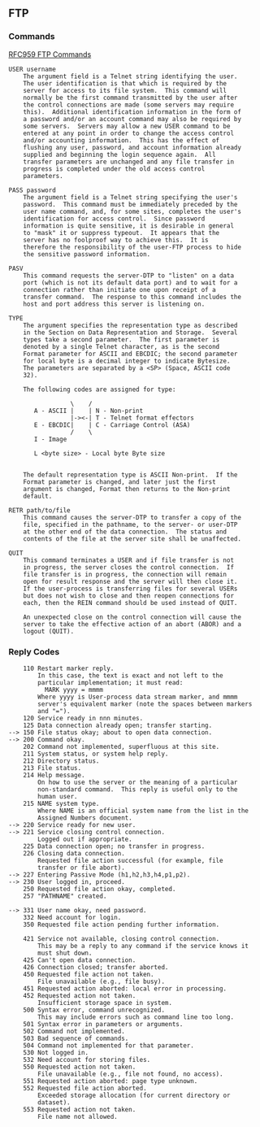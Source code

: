## FTP

### Commands

[RFC959 FTP Commands](https://www.w3.org/Protocols/rfc959/4_FileTransfer.html)

    USER username
        The argument field is a Telnet string identifying the user.
        The user identification is that which is required by the
        server for access to its file system.  This command will
        normally be the first command transmitted by the user after
        the control connections are made (some servers may require
        this).  Additional identification information in the form of
        a password and/or an account command may also be required by
        some servers.  Servers may allow a new USER command to be
        entered at any point in order to change the access control
        and/or accounting information.  This has the effect of
        flushing any user, password, and account information already
        supplied and beginning the login sequence again.  All
        transfer parameters are unchanged and any file transfer in
        progress is completed under the old access control
        parameters.

    PASS password
        The argument field is a Telnet string specifying the user's
        password.  This command must be immediately preceded by the
        user name command, and, for some sites, completes the user's
        identification for access control.  Since password
        information is quite sensitive, it is desirable in general
        to "mask" it or suppress typeout.  It appears that the
        server has no foolproof way to achieve this.  It is
        therefore the responsibility of the user-FTP process to hide
        the sensitive password information.

    PASV
        This command requests the server-DTP to "listen" on a data
        port (which is not its default data port) and to wait for a
        connection rather than initiate one upon receipt of a
        transfer command.  The response to this command includes the
        host and port address this server is listening on.

    TYPE
        The argument specifies the representation type as described
        in the Section on Data Representation and Storage.  Several
        types take a second parameter.  The first parameter is
        denoted by a single Telnet character, as is the second
        Format parameter for ASCII and EBCDIC; the second parameter
        for local byte is a decimal integer to indicate Bytesize.
        The parameters are separated by a <SP> (Space, ASCII code
        32).

        The following codes are assigned for type:

                     \    /
           A - ASCII |    | N - Non-print
                     |-><-| T - Telnet format effectors
           E - EBCDIC|    | C - Carriage Control (ASA)
                     /    \
           I - Image
           
           L <byte size> - Local byte Byte size


        The default representation type is ASCII Non-print.  If the
        Format parameter is changed, and later just the first
        argument is changed, Format then returns to the Non-print
        default.

    RETR path/to/file
        This command causes the server-DTP to transfer a copy of the
        file, specified in the pathname, to the server- or user-DTP
        at the other end of the data connection.  The status and
        contents of the file at the server site shall be unaffected.

    QUIT
        This command terminates a USER and if file transfer is not
        in progress, the server closes the control connection.  If
        file transfer is in progress, the connection will remain
        open for result response and the server will then close it.
        If the user-process is transferring files for several USERs
        but does not wish to close and then reopen connections for
        each, then the REIN command should be used instead of QUIT.

        An unexpected close on the control connection will cause the
        server to take the effective action of an abort (ABOR) and a
        logout (QUIT).

### Reply Codes

        110 Restart marker reply.
            In this case, the text is exact and not left to the
            particular implementation; it must read:
              MARK yyyy = mmmm
            Where yyyy is User-process data stream marker, and mmmm
            server's equivalent marker (note the spaces between markers
            and "=").
        120 Service ready in nnn minutes.
        125 Data connection already open; transfer starting.
    --> 150 File status okay; about to open data connection.
    --> 200 Command okay.
        202 Command not implemented, superfluous at this site.
        211 System status, or system help reply.
        212 Directory status.
        213 File status.
        214 Help message.
            On how to use the server or the meaning of a particular
            non-standard command.  This reply is useful only to the
            human user.
        215 NAME system type.
            Where NAME is an official system name from the list in the
            Assigned Numbers document.
    --> 220 Service ready for new user.
    --> 221 Service closing control connection.
            Logged out if appropriate.
        225 Data connection open; no transfer in progress.
        226 Closing data connection.
            Requested file action successful (for example, file
            transfer or file abort).
    --> 227 Entering Passive Mode (h1,h2,h3,h4,p1,p2).
    --> 230 User logged in, proceed.
        250 Requested file action okay, completed.
        257 "PATHNAME" created.

    --> 331 User name okay, need password.
        332 Need account for login.
        350 Requested file action pending further information.

        421 Service not available, closing control connection.
            This may be a reply to any command if the service knows it
            must shut down.
        425 Can't open data connection.
        426 Connection closed; transfer aborted.
        450 Requested file action not taken.
            File unavailable (e.g., file busy).
        451 Requested action aborted: local error in processing.
        452 Requested action not taken.
            Insufficient storage space in system.
        500 Syntax error, command unrecognized.
            This may include errors such as command line too long.
        501 Syntax error in parameters or arguments.
        502 Command not implemented.
        503 Bad sequence of commands.
        504 Command not implemented for that parameter.
        530 Not logged in.
        532 Need account for storing files.
        550 Requested action not taken.
            File unavailable (e.g., file not found, no access).
        551 Requested action aborted: page type unknown.
        552 Requested file action aborted.
            Exceeded storage allocation (for current directory or
            dataset).
        553 Requested action not taken.
            File name not allowed.